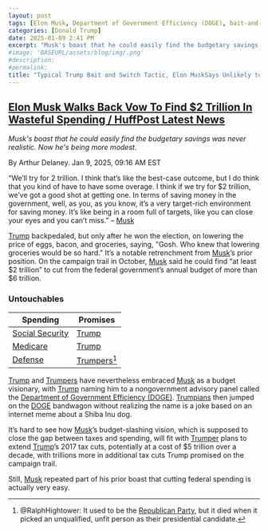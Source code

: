 ```yaml
---
layout: post
tags: [Elon Musk, Department of Government Efficiency (DOGE), bait-and-switch, broken promises, politics]
categories: [Donald Trump]
date: 2025-01-09 2:41 PM
excerpt: "Musk's boast that he could easily find the budgetary savings was never realistic. Now he's being more modest."
#image: 'BASEURL/assets/blog/img/.png'
#description:
#permalink:
title: "Typical Trump Bait and Switch Tactic, Elon MuskSays Unlikely to Save $2 Trillion. DOGE Has Become DODGE."
---
```



## [Elon Musk Walks Back Vow To Find $2 Trillion In Wasteful Spending / HuffPost Latest News](https://www.huffpost.com/entry/elon-musk-doge-2-trillion_n_677fc53ce4b07fd941897923)

*Musk's boast that he could easily find the budgetary savings was never realistic. Now he's being more modest.*

By Arthur Delaney. Jan 9, 2025, 09:16 AM EST

“We’ll try for 2 trillion. I think that’s like the best-case outcome, but I do think that you kind of have to have some overage. I think if we try for $2 trillion, we’ve got a good shot at getting one. In terms of saving money in the government, well, as you, as you know, it’s a very target-rich environment for saving money. It’s like being in a room full of targets, like you can close your eyes and you can’t miss.” – [Musk](https://ir.tesla.com/corporate/elon-musk)

[Trump](https://www.donaldjtrump.com/) backpedaled, but only after he won the election, on lowering the price of eggs, bacon, and groceries, saying, "Gosh. Who knew that lowering groceries would be so hard." It’s a notable retrenchment from [Musk](https://ir.tesla.com/corporate/elon-musk)’s prior position. On the campaign trail in October, [Musk](https://ir.tesla.com/corporate/elon-musk) said he could find “at least \$2 trillion” to cut from the federal government’s annual budget of more than $6 trillion.

### Untouchables

| Spending | Promises |
|---|---|
| [Social Security](https://www.ssa.gov/) | [Trump](https://www.donaldjtrump.com/) |
| [Medicare](www.medicare.gov/) | [Trump](https://www.donaldjtrump.com/) |
| [Defense](https://www.defense.gov/) | [Trumpers](https://www.gop.com/)[^51] |

[^51]: @RalphHightower: It used to be the [Republican Party](https://www.gop.com/), but it died when it picked an unqualified, unfit person as their presidential candidate. 

[Trump](https://www.donaldjtrump.com/) and [Trumpers](https://www.gop.com/) have nevertheless embraced [Musk](https://ir.tesla.com/corporate/elon-musk) as a budget visionary, with [Trump](https://www.donaldjtrump.com/) naming him to a nongovernment advisory panel called the [Department of Government Efficiency (DOGE)](https://www.doge.gov/). [Trumpians](https://www.gop.com/) then jumped on the [DOGE](https://www.doge.gov/) bandwagon without realizing the name is a joke based on an internet meme about a Shiba Inu dog.

It’s hard to see how [Musk](https://ir.tesla.com/corporate/elon-musk)’s budget-slashing vision, which is supposed to close the gap between taxes and spending, will fit with [Trumper](https://www.gop.com/) plans to extend [Trump](https://www.donaldjtrump.com/)’s 2017 tax cuts, potentially at a cost of $5 trillion over a decade, with trillions more in additional tax cuts Trump promised on the campaign trail.

Still, [Musk](https://ir.tesla.com/corporate/elon-musk) repeated part of his prior boast that cutting federal spending is actually very easy.
